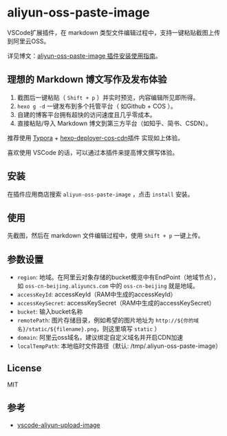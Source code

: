 # aliyun-oss-paste-image

VSCode扩展插件，在 markdown 类型文件编辑过程中，支持一键粘贴截图上传到阿里云OSS。

详见博文：[aliyun-oss-paste-image 插件安装使用指南](https://www.lixl.cn/2020/020936412.html)。

## 理想的 Markdown 博文写作及发布体验

1. 截图后一键粘贴（ `Shift + p` ）并实时预览，内容编辑所见即所得。
2. `hexo g -d` 一键发布到多个托管平台（ 如Github + COS ）。
3. 自建的博客平台拥有超快的访问速度且几乎零成本。
4. 直接粘贴/导入 Markdown 博文到第三方平台（如知乎、简书、CSDN）。

推荐使用 [Typora](https://www.typora.io/) + [hexo-deployer-cos-cdn](https://www.lixl.cn/2020/020936412.html)插件 实现如上体验。

喜欢使用 VSCode 的话，可以通过本插件来提高博文撰写体验。

## 安装

在插件应用商店搜索 `aliyun-oss-paste-image` ，点击 `install` 安装。

## 使用

先截图，然后在 markdown 文件编辑过程中，使用 `Shift + p` 一键上传。

## 参数设置

- `region`: 地域。在阿里云对象存储的bucket概览中有EndPoint（地域节点），如 `oss-cn-beijing.aliyuncs.com` 中的 `oss-cn-beijing` 就是地域。
- `accessKeyId`: accessKeyId（RAM中生成的accessKeyId）
- `accessKeySecret`: accessKeySecret（RAM中生成的accessKeySecret）
- `bucket`: 输入bucket名称
- `remotePath`: 图片存储目录，例如希望的图片地址为 `http://${你的域名}/static/${filename}.png`，则这里填写 `static` ）
- `domain`: 阿里云oss域名，建议绑定自定义域名并开启CDN加速
- `localTempPath`: 本地临时文件路径（默认: /tmp/.aliyun-oss-paste-image）

## License

MIT

## 参考

- [vscode-aliyun-upload-image](https://marketplace.visualstudio.com/items?itemName=vvkee.aliyun-oss-upload-image)
